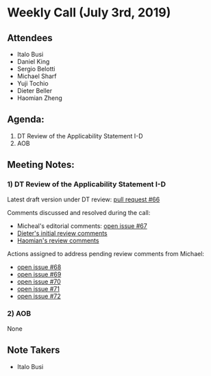 # Weekly Call (July 3rd, 2019)

## Attendees  
- Italo Busi
- Daniel King
- Sergio Belotti
- Michael Sharf
- Yuji Tochio
- Dieter Beller
- Haomian Zheng

## Agenda:  

1) DT Review of the Applicability Statement I-D
2) AOB

## Meeting Notes:  
 
### 1) DT Review of the Applicability Statement I-D

Latest draft version under DT review: [pull request #66](https://github.com/danielkinguk/transport-nbi/pull/66)

Comments discussed and resolved during the call:
- Micheal's editorial comments: [open issue #67](https://github.com/danielkinguk/transport-nbi/issues/67)
- [Dieter's initial review comments](https://github.com/danielkinguk/transport-nbi/pull/66#issuecomment-504995321)
- [Haomian's review comments](https://github.com/danielkinguk/transport-nbi/pull/66#pullrequestreview-254581571)

Actions assigned to address pending review comments from Michael:
- [open issue #68](https://github.com/danielkinguk/transport-nbi/issues/68)
- [open issue #69](https://github.com/danielkinguk/transport-nbi/issues/69)
- [open issue #70](https://github.com/danielkinguk/transport-nbi/issues/70)
- [open issue #71](https://github.com/danielkinguk/transport-nbi/issues/71)
- [open issue #72](https://github.com/danielkinguk/transport-nbi/issues/72)

### 2) AOB

None

## Note Takers  
- Italo Busi
